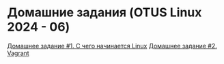 # Домашние задания (OTUS Linux 2024 - 06)

[Домашнее задание #1. С чего начинается Linux](HW1/)
[Домашнее задание #2. Vagrant](HW2/)
